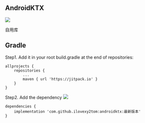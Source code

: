 ## AndroidKTX
![](imgs/logo.png)


自用库

## Gradle
Step1. Add it in your root build.gradle at the end of repositories:
```
allprojects {
    repositories {
        ...
        maven { url 'https://jitpack.io' }
    }
}
```

Step2. Add the dependency
[![](https://jitpack.io/v/ilovexy2tom/androidktx.svg)](https://jitpack.io/#ilovexy2tom/androidktx)

```
dependencies {
    implementation 'com.github.ilovexy2tom:androidktx:最新版本'
}
```
